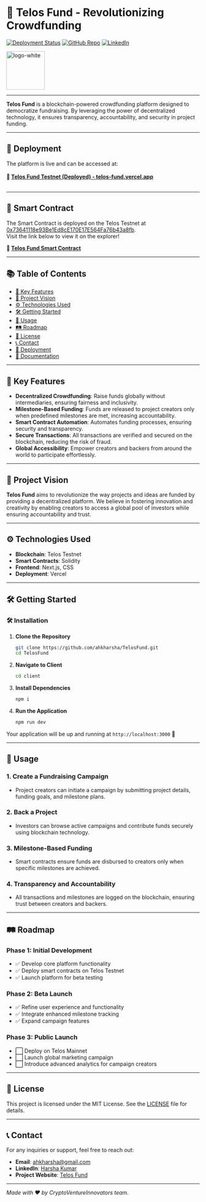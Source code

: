 # 🌟 **Telos Fund** - Revolutionizing Crowdfunding

[![Deployment Status](https://img.shields.io/badge/Deployment-Live-brightgreen)](https://telos-fund.vercel.app/)
[![GitHub Repo](https://img.shields.io/badge/GitHub-Repository-blue)](https://github.com/ahkharsha/TelosFund)
[![LinkedIn](https://img.shields.io/badge/Connect-LinkedIn-blue)](https://www.linkedin.com/in/harsha-kumar-a-271a76203/)

<img src="https://github.com/user-attachments/assets/77d71929-c77c-41ec-b6d2-d217d85de43a" alt="logo-white" width="100"/>

---

**Telos Fund** is a blockchain-powered crowdfunding platform designed to democratize fundraising. By leveraging the power of decentralized technology, it ensures transparency, accountability, and security in project funding.

---

## 🚀 **Deployment**

The platform is live and can be accessed at:  
<br>**🔗 [Telos Fund Testnet (Deployed) - telos-fund.vercel.app](https://telos-fund.vercel.app/)**<br><br>

---

## 📜 **Smart Contract**

The Smart Contract is deployed on the Telos Testnet at [0x73641118e93Be1Ed8cE170E17E564Fa76b43a8fb](https://testnet.teloscan.io/address/0x73641118e93Be1Ed8cE170E17E564Fa76b43a8fb).  
Visit the link below to view it on the explorer!

**🔗 [Telos Fund Smart Contract](https://testnet.teloscan.io/address/0x73641118e93Be1Ed8cE170E17E564Fa76b43a8fb)**

---

## 📚 **Table of Contents**

- [🌟 Key Features](#-key-features)
- [🎯 Project Vision](#-project-vision)
- [⚙️ Technologies Used](#️-technologies-used)
- [🛠 Getting Started](#-getting-started)
- [📖 Usage](#-usage)
- [🛤 Roadmap](#-roadmap)
- [📜 License](#-license)
- [📞 Contact](#-contact)
- [🚀 Deployment](#-deployment)
- [📄 Documentation](#-documentation)

---

## 🌟 **Key Features**

- **Decentralized Crowdfunding**: Raise funds globally without intermediaries, ensuring fairness and inclusivity.
- **Milestone-Based Funding**: Funds are released to project creators only when predefined milestones are met, increasing accountability.
- **Smart Contract Automation**: Automates funding processes, ensuring security and transparency.
- **Secure Transactions**: All transactions are verified and secured on the blockchain, reducing the risk of fraud.
- **Global Accessibility**: Empower creators and backers from around the world to participate effortlessly.

---

## 🎯 **Project Vision**

**Telos Fund** aims to revolutionize the way projects and ideas are funded by providing a decentralized platform. We believe in fostering innovation and creativity by enabling creators to access a global pool of investors while ensuring accountability and trust.

---

## ⚙️ **Technologies Used**

- **Blockchain**: Telos Testnet
- **Smart Contracts**: Solidity
- **Frontend**: Next.js, CSS
- **Deployment**: Vercel

---

## 🛠 **Getting Started**

### 🛠️ **Installation**

1. **Clone the Repository**
    ```bash
    git clone https://github.com/ahkharsha/TelosFund.git
    cd TelosFund
    ```

2. **Navigate to Client**
    ```bash
    cd client
    ```

3. **Install Dependencies**
    ```bash
    npm i
    ```

4. **Run the Application**
    ```bash
    npm run dev
    ```

Your application will be up and running at `http://localhost:3000` 🚀

---

## 📖 **Usage**

### **1. Create a Fundraising Campaign**

- Project creators can initiate a campaign by submitting project details, funding goals, and milestone plans.

### **2. Back a Project**

- Investors can browse active campaigns and contribute funds securely using blockchain technology.

### **3. Milestone-Based Funding**

- Smart contracts ensure funds are disbursed to creators only when specific milestones are achieved.

### **4. Transparency and Accountability**

- All transactions and milestones are logged on the blockchain, ensuring trust between creators and backers.

---

## 🛤 **Roadmap**

### **Phase 1: Initial Development**

- ✅ Develop core platform functionality
- ✅ Deploy smart contracts on Telos Testnet
- ✅ Launch platform for beta testing

### **Phase 2: Beta Launch**

- ✅ Refine user experience and functionality
- ✅ Integrate enhanced milestone tracking
- ✅ Expand campaign features

### **Phase 3: Public Launch**

- ⬜ Deploy on Telos Mainnet
- ⬜ Launch global marketing campaign
- ⬜ Introduce advanced analytics for campaign creators

---

## 📜 **License**

This project is licensed under the MIT License. See the [LICENSE](https://github.com/ahkharsha/TelosFund/blob/main/LICENSE) file for details.

---

## 📞 **Contact**

For any inquiries or support, feel free to reach out:

- **Email**: [ahkharsha@gmail.com](mailto:ahkharsha@gmail.com)
- **LinkedIn**: [Harsha Kumar](https://www.linkedin.com/in/harsha-kumar-a-271a76203/)
- **Project Website**: [Telos Fund](https://telos-fund.vercel.app/)

---

*Made with ❤️ by CryptoVentureInnovators team.*